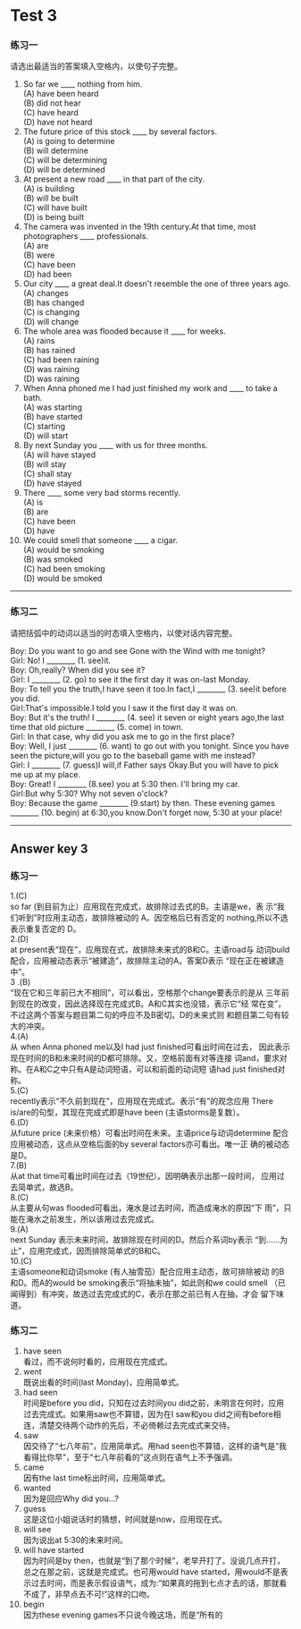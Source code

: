# Test 3


### 练习一

请选出最适当的答案填入空格内，以使句子完整。

>  
1. So far we ____ nothing from him.  
(A) have been heard  
(B) did not hear  
(C) have heard  
(D) have not heard  
6. The future price of this stock ____ by several factors.  
(A) is going to determine  
(B) will determine  
(C) will be determining  
(D) will be determined  
2. At present a new road ____ in that part of the city.  
(A) is building  
(B) will be built  
(C) will have built  
(D) is being built  
7. The camera was invented in the 19th century.At that time, most photographers ____ professionals.  
(A) are  
(B) were  
(C) have been  
(D) had been  
3. Our city ____ a great deal.It doesn't resemble the one of three years ago.  
(A) changes  
(B) has changed  
(C) is changing  
(D) will change  
8. The whole area was flooded because it ____ for weeks.  
(A) rains  
(B) has rained  
(C) had been raining  
(D) was raining  
(D) was raining  
4. When Anna phoned me I had just finished my work and ____ to take a bath.  
(A) was starting  
(B) have started  
(C) starting  
(D) will start  
9. By next Sunday you ____ with us for three months.  
(A) will have stayed  
(B) will stay  
(C) shall stay  
(D) have stayed  
5. There ____ some very bad storms recently.  
(A) is  
(B) are  
(C) have been  
(D) have  
10. We could smell that someone ____ a cigar.  
(A) would be smoking  
(B) was smoked  
(C) had been smoking  
(D) would be smoked  


---


### 练习二



请把括弧中的动词以适当的时态填入空格内，以使对话内容完整。

>  
Boy: Do you want to go and see Gone with the Wind with me tonight?  
Girl: No! I ________ (1. see)it.  
Boy: Oh,really? When did you see it?  
Girl: I ________ (2. go) to see it the first day it was on-last Monday.  
Boy: To tell you the truth,I have seen it too.In fact,I ________ (3. see)it before you did.  
Girl:That's impossible.I told you I saw it the first day it was on.  
Boy: But it's the truth! I ________ (4. see) it seven or eight years ago,the last time that old picture ________ (5. come) in town.  
Girl: In that case, why did you ask me to go in the first place?  
Boy: Well, I just ________ (6. want) to go out with you tonight. Since you have
seen the picture,will you go to the baseball game with me instead?  
Girl: I ________ (7. guess)I will,if Father says Okay.But you will have to pick me up at my place.  
Boy: Great! I ________ (8.see) you at 5:30 then. I'll bring my car.  
Girl:But why 5:30? Why not seven o'clock?  
Boy: Because the game ________ (9.start) by then. These evening games ________ (10. begin) at 6:30,you know.Don't forget now, 5:30 at your place!  



---

## Answer key 3



### 练习一

>  
1.(C)  
so far (到目前为止）应用现在完成式，故排除过去式的B。主语是we，表
示“我们听到”时应用主动态，故排除被动的 A。因空格后已有否定的
nothing,所以不选表示重复否定的 D。  
2.(D)  
at present表“现在”，应用现在式，故排除未来式的B和C。主语road与
动词build配合，应用被动态表示“被建造”，故排除主动的A。答案D表示
“现在正在被建造中”。  
3 .(B)  
“现在它和三年前已大不相同”，可以看出，空格那个change要表示的是从
三年前到现在的改变，因此选择现在完成式B。A和C其实也没错，表示它“经
常在变”，不过这两个答案与题目第二句的呼应不及B密切。D的未来式则
和题目第二句有较大的冲突。  
4.(A)  
从 when Anna phoned me以及I had just finished可看出时间在过去，
因此表示现在时间的B和未来时间的D都可排除。又，空格前面有对等连接
词and，要求对称。在A和C之中只有A是动词短语，可以和前面的动词短
语had just finished对称。  
5.(C)  
recently表示“不久前到现在”，应用现在完成式。表示“有”的观念应用
There is/are的句型，其现在完成式即是have been (主语storms是复数）。  
6.(D)  
从future price (未来价格）可看出时间在未来。主语price与动词determine
配合应用被动态，这点从空格后面的by several factors亦可看出。唯一正
确的被动态是D。  
7.(B)  
从at that time可看出时间在过去（19世纪）。因明确表示出那一段时间，
应用过去简单式，故选B。  
8.(C)  
从主要从句was flooded可看出，淹水是过去时间，而造成淹水的原因“下
雨”，只能在淹水之前发生，所以该用过去完成式。  
9.(A)  
next Sunday 表示未来时间，故排除现在时间的D。然后介系词by表示
“到……为止”，应用完成式，因而排除简单式的B和C。   
10.(C)  
主语someone和动词smoke (有人抽雪茄）配合应用主动态，故可排除被动
的B和D。而A的would be smoking表示“将抽未抽”，如此则和we could smell
（已闻得到）有冲突，故选过去完成式的C，表示在那之前已有人在抽，才会
留下味道。  


### 练习二

>  
1. have seen  
看过，而不说何时看的，应用现在完成式。  
2. went  
既说出看的时间(last Monday)，应用简单式。  
3. had seen  
时间是before you did，只知在过去时间you did之前，未明言在何时，应用过去完成式。如果用saw也不算错，因为在I saw和you did之间有before相连，清楚交待两个动作的先后，不必倚赖过去完成式来交待。  
4. saw  
因交待了“七八年前”，应用简单式。用had seen也不算错，这样的语气是“我看得比你早”，至于“七八年前看的”这点则在语气上不予强调。  
5. came  
因有the last time标出时间，应用简单式。  
6. wanted  
因为是回应Why did you...?  
7. guess  
这是这位小姐说话时的猜想，时间就是now，应用现在式。  
8. will see  
因为说出at 5:30的未来时间。  
9. will have started  
因为时间是by then，也就是“到了那个时候”，老早开打了。没说几点开打，总之在那之前，这就是完成式。也可用would have started，用would不是表示过去时间，而是表示假设语气，成为:“如果真的拖到七点才去的话，那就看不成了，非早点去不可!”这样的口吻。  
10. begin  
因为these evening games不只说今晚这场，而是“所有的  